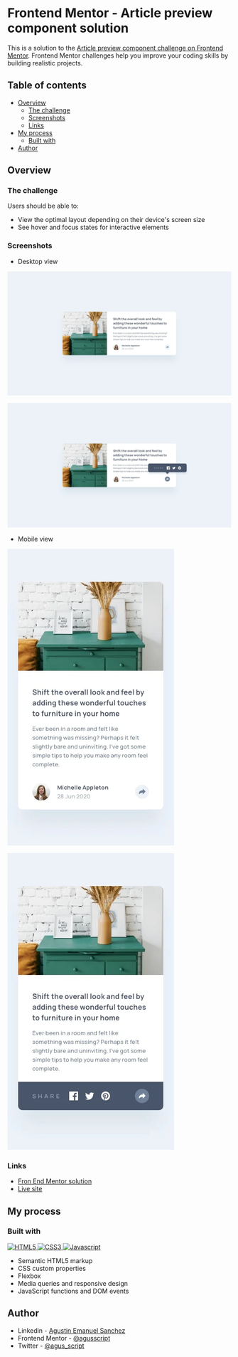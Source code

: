 # Frontend Mentor - Article preview component solution

This is a solution to the [Article preview component challenge on Frontend Mentor](https://www.frontendmentor.io/challenges/article-preview-component-dYBN_pYFT). Frontend Mentor challenges help you improve your coding skills by building realistic projects. 

## Table of contents

- [Overview](#overview)
  - [The challenge](#the-challenge)
  - [Screenshots](#screenshots)
  - [Links](#links)
- [My process](#my-process)
  - [Built with](#built-with)
- [Author](#author)


## Overview

### The challenge

Users should be able to:

- View the optimal layout depending on their device's screen size
- See hover and focus states for interactive elements

### Screenshots

- Desktop view

![](images/desktop-design.webp)


![](images/desktop-active-state.webp)

- Mobile view

![](images/mobile-design.webp)

![](images/mobile-active-state.webp)


### Links

- [Fron End Mentor solution](https://www.frontendmentor.io/solutions/article-preview-component-gLdDJczjod)
- [Live site](https://agusscript.github.io/article-preview-component/)

## My process

### Built with

<p>
 <a href="https://developer.mozilla.org/en-US/docs/Glossary/HTML">
  <img src="https://img.shields.io/badge/-HTML5-E34F26?style=flat-square&logo=html5&logoColor=white" height="30" alt="HTML5"/>
 </a>
 <a href="https://developer.mozilla.org/en-US/docs/Web/CSS">
  <img src="https://img.shields.io/badge/-CSS3-blue?style=flat-square&logo=CSS3&logoColor=white" height="30" alt="CSS3"/>
 </a>
 <a href="https://developer.mozilla.org/en-US/docs/Web/JavaScript">
  <img src="https://img.shields.io/badge/-Javascript-yellow?style=flat-square&logo=Javascript&logoColor=white" height="30" alt="Javascript"/>
 </a>
</p>

- Semantic HTML5 markup
- CSS custom properties
- Flexbox
- Media queries and responsive design
- JavaScript functions and DOM events

## Author

- Linkedin - [Agustin Emanuel Sanchez](https://www.linkedin.com/in/agustin-emanuel-sanchez-4b2807240/)
- Frontend Mentor - [@agusscript](https://www.frontendmentor.io/profile/agusscript)
- Twitter - [@agus_script](https://twitter.com/agus_script)
